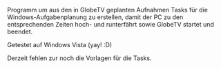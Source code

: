 Programm um aus den in GlobeTV geplanten Aufnahmen Tasks für die Windows-Aufgabenplanung zu erstellen, damit der PC zu den entsprechenden Zeiten hoch- und runterfährt sowie GlobeTV startet und beendet.

Getestet auf Windows Vista (yay! :D)

Derzeit fehlen zur noch die Vorlagen für die Tasks.
